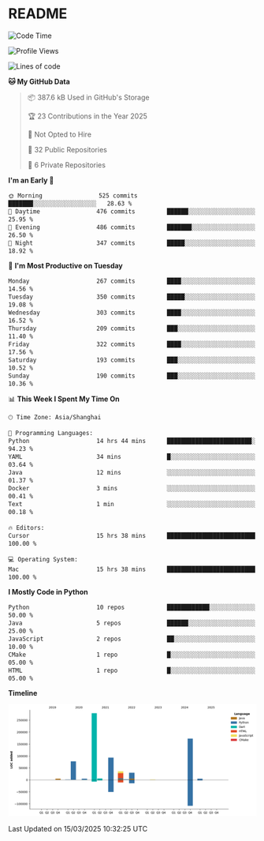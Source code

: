 # README

<!--START_SECTION:waka-->
![Code Time](http://img.shields.io/badge/Code%20Time-1%2C257%20hrs%2016%20mins-blue)

![Profile Views](http://img.shields.io/badge/Profile%20Views-2-blue)

![Lines of code](https://img.shields.io/badge/From%20Hello%20World%20I%27ve%20Written-707.8%20thousand%20lines%20of%20code-blue)

**🐱 My GitHub Data** 

> 📦 387.6 kB Used in GitHub's Storage 
 > 
> 🏆 23 Contributions in the Year 2025
 > 
> 🚫 Not Opted to Hire
 > 
> 📜 32 Public Repositories 
 > 
> 🔑 6 Private Repositories 
 > 
**I'm an Early 🐤** 

```text
🌞 Morning                525 commits         ███████░░░░░░░░░░░░░░░░░░   28.63 % 
🌆 Daytime                476 commits         ██████░░░░░░░░░░░░░░░░░░░   25.95 % 
🌃 Evening                486 commits         ███████░░░░░░░░░░░░░░░░░░   26.50 % 
🌙 Night                  347 commits         █████░░░░░░░░░░░░░░░░░░░░   18.92 % 
```
📅 **I'm Most Productive on Tuesday** 

```text
Monday                   267 commits         ████░░░░░░░░░░░░░░░░░░░░░   14.56 % 
Tuesday                  350 commits         █████░░░░░░░░░░░░░░░░░░░░   19.08 % 
Wednesday                303 commits         ████░░░░░░░░░░░░░░░░░░░░░   16.52 % 
Thursday                 209 commits         ███░░░░░░░░░░░░░░░░░░░░░░   11.40 % 
Friday                   322 commits         ████░░░░░░░░░░░░░░░░░░░░░   17.56 % 
Saturday                 193 commits         ███░░░░░░░░░░░░░░░░░░░░░░   10.52 % 
Sunday                   190 commits         ███░░░░░░░░░░░░░░░░░░░░░░   10.36 % 
```


📊 **This Week I Spent My Time On** 

```text
🕑︎ Time Zone: Asia/Shanghai

💬 Programming Languages: 
Python                   14 hrs 44 mins      ████████████████████████░   94.23 % 
YAML                     34 mins             █░░░░░░░░░░░░░░░░░░░░░░░░   03.64 % 
Java                     12 mins             ░░░░░░░░░░░░░░░░░░░░░░░░░   01.37 % 
Docker                   3 mins              ░░░░░░░░░░░░░░░░░░░░░░░░░   00.41 % 
Text                     1 min               ░░░░░░░░░░░░░░░░░░░░░░░░░   00.18 % 

🔥 Editors: 
Cursor                   15 hrs 38 mins      █████████████████████████   100.00 % 

💻 Operating System: 
Mac                      15 hrs 38 mins      █████████████████████████   100.00 % 
```

**I Mostly Code in Python** 

```text
Python                   10 repos            ████████████░░░░░░░░░░░░░   50.00 % 
Java                     5 repos             ██████░░░░░░░░░░░░░░░░░░░   25.00 % 
JavaScript               2 repos             ██░░░░░░░░░░░░░░░░░░░░░░░   10.00 % 
CMake                    1 repo              █░░░░░░░░░░░░░░░░░░░░░░░░   05.00 % 
HTML                     1 repo              █░░░░░░░░░░░░░░░░░░░░░░░░   05.00 % 
```



**Timeline**

![Lines of Code chart](https://raw.githubusercontent.com/XeonHis/XeonHis/main/assets/bar_graph.png)


 Last Updated on 15/03/2025 10:32:25 UTC
<!--END_SECTION:waka-->
